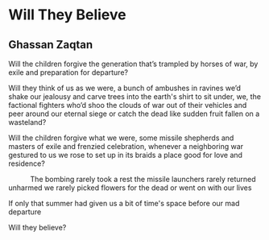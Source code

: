 # Will They Believe
## Ghassan Zaqtan
Will the children forgive the generation
that’s trampled by horses of war,
by exile and preparation for departure?

Will they think of us as we were,
a bunch of ambushes in ravines
we’d shake our jealousy
and carve trees into the earth's shirt
to sit under,
we, the factional fighters
who’d shoo the clouds of war out of their vehicles
and peer around our eternal siege
or catch the dead
like sudden fruit fallen on a wasteland?

Will the children forgive what we were,
some missile shepherds
and masters of exile and frenzied celebration,
whenever a neighboring war gestured to us
we rose
to set up in its braids a place
good for love and residence?

           The bombing rarely took a rest
the missile launchers rarely returned unharmed
we rarely picked flowers for the dead or went on
with our lives

If only that summer had given us a bit
of time's space before our mad departure

Will they believe?